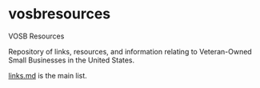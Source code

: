 # vosbresources
VOSB Resources

Repository of links, resources, and information relating to Veteran-Owned Small Businesses in the United States.

[links.md](vosbresorces/links.md) is the main list.

